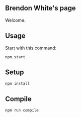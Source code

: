 Brendon White's page
---

Welcome.

Usage
---

Start with this command:

```
npm start
```

Setup
---

```
npm install
```

Compile
---

```
npm run compile
```
